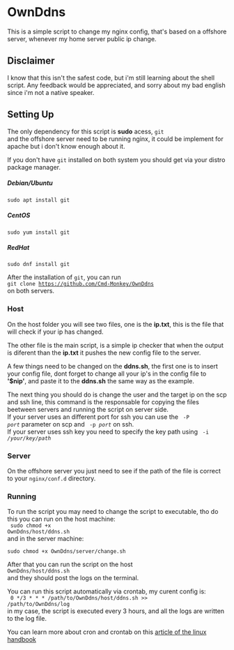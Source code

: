# OwnDdns
This is a simple script to change my nginx config, that's based on a offshore server, whenever my home server public ip change.


## Disclaimer
I know that this isn't the safest code, but i'm still learning about the shell script. Any feedback would be appreciated, and sorry about my bad english since i'm not a native speaker.

## Setting Up

The only dependency for this script is **sudo** acess, <code>git</code> </br> and the offshore server need to be running nginx, it could be implement for apache but i don't know enough about it.</br>

If you don't have <code>git</code> installed on both system you should get via your distro package manager.

##### Debian/Ubuntu
<code>sudo apt install git</code> 

##### CentOS
<code>sudo yum install git</code> 

##### RedHat
<code>sudo dnf install git</code> 

After the installation of <code>git</code>, you can run </br>
<code>git clone https://github.com/Cmd-Monkey/OwnDdns</code> </br>
on both servers.

### Host
On the host folder you will see two files, one is the **ip.txt**, this is the file that will check if your ip has changed.</br>

The other file is the main script, is a simple ip checker that when the output is diferent than the **ip.txt** it pushes the new config file to the server.</br>

A few things need to be changed on the **ddns.sh**, the first one is to insert your config file, dont forget to change all your ip's in the config file to **'$nip'**, and paste it to the **ddns.sh** the same way as the example.</br>

The next thing you should do is change the user and the target ip on the scp and ssh line, this command is the responsable for copying the files beetween servers and running the script on server side.</br>
If your server uses an different port for ssh you can use the <code> -P *port*</code> parameter on scp and <code> -p *port*</code> on ssh.</br>
If your server uses ssh key you need to specify the key path using <code> -i */your/key/path*</code></br>


### Server
On the offshore server you just need to see if the path of the file is correct to your <code>nginx/conf.d</code> directory.

### Running
To run the script you may need to change the script to executable, tho do this you can run on the host machine: <br> <code> sudo chmod +x OwnDdns/host/ddns.sh </code></br>
and in the server machine:</br>
<code> sudo chmod +x OwnDdns/server/change.sh </code></br>

After that you can run the script on the host </br>
<code>OwnDdns/host/ddns.sh</code></br>
and they should post the logs on the terminal.

You can run this script automatically via crontab, my curent config is:</br>
<code>
0 */3 * * * /path/to/OwnDdns/host/ddns.sh >> /path/to/OwnDdns/log </code></br>
in my case, the script is executed every 3 hours, and all the logs are written to the log file.</br>

You can learn more about cron and crontab on this [article of the linux handbook](https://linuxhandbook.com/crontab/)
